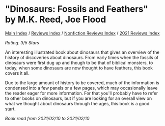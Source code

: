 # "Dinosaurs: Fossils and Feathers" by M.K. Reed, Joe Flood

[Main Index](../../../README.md) / [Reviews Index](../../README.md) / [Nonfiction Reviews Index](../README.md) / [2021 Reviews Index](README.md)

*Rating: 3/5 Stars*

An interesting illustrated book about dinosaurs that gives an overview of the history of discoveries about dinosaurs. From early times when the fossils of dinosaurs were first dug up and though to be that of biblical monsters, to today, when some dinosaurs are now thought to have feathers, this book covers it all.

Due to the large amount of history to be covered, much of the information is condensed into a few panels or a few pages, which may occasionally leave the reader eager for more information. For that you'll probably have to refer to other books on dinosaurs, but if you are looking for an overall view on what we thought about dinosaurs through the ages, this book is a good start.

*Book read from 2021/02/10 to 2021/02/10*

